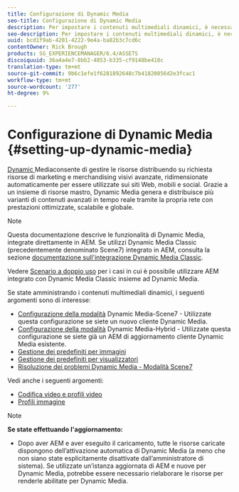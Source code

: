 ```yaml
---
title: Configurazione di Dynamic Media
seo-title: Configurazione di Dynamic Media
description: Per impostare i contenuti multimediali dinamici, è necessario configurare i contenuti multimediali dinamici e gestire i predefiniti per immagini e visualizzatori
seo-description: Per impostare i contenuti multimediali dinamici, è necessario configurare i contenuti multimediali dinamici e gestire i predefiniti per immagini e visualizzatori
uuid: bcd1f9ab-4201-4222-9e4a-ba82b3c7cd6c
contentOwner: Rick Brough
products: SG_EXPERIENCEMANAGER/6.4/ASSETS
discoiquuid: 36a4a4e7-8bb2-4853-b335-cf9148be410c
translation-type: tm+mt
source-git-commit: 9b6c1efe1f6281892648c7b41820856d2e3fcac1
workflow-type: tm+mt
source-wordcount: '277'
ht-degree: 9%

---
```



# Configurazione di Dynamic Media {#setting-up-dynamic-media}

[Dynamic ](https://www.adobe.com/solutions/web-experience-management/dynamic-media.html) Mediaconsente di gestire le risorse distribuendo su richiesta risorse di marketing e merchandising visivi avanzate, ridimensionate automaticamente per essere utilizzate sui siti Web, mobili e social. Grazie a un insieme di risorse mastro, Dynamic Media genera e distribuisce più varianti di contenuti avanzati in tempo reale tramite la propria rete con prestazioni ottimizzate, scalabile e globale.

>[!NOTE]
>
>Questa documentazione descrive le funzionalità di Dynamic Media, integrate direttamente in AEM. Se utilizzi Dynamic Media Classic (precedentemente denominato Scene7) integrato in AEM, consulta la sezione [documentazione sull&#39;integrazione Dynamic Media Classic](/help/sites-administering/scene7.md).
>
>Vedere [Scenario a doppio uso](/help/sites-administering/scene7.md#dual-use-scenario) per i casi in cui è possibile utilizzare AEM integrato con Dynamic Media Classic insieme ad Dynamic Media.

Se state amministrando i contenuti multimediali dinamici, i seguenti argomenti sono di interesse:

* [Configurazione della modalità](config-dms7.md)  Dynamic Media-Scene7 - Utilizzate questa configurazione se siete un nuovo cliente Dynamic Media.
* [Configurazione della modalità](config-dynamic.md)  Dynamic Media-Hybrid - Utilizzate questa configurazione se siete già un AEM di aggiornamento cliente Dynamic Media esistente.
* [Gestione dei predefiniti per immagini](managing-image-presets.md)
* [Gestione dei predefiniti per visualizzatori](managing-viewer-presets.md)
* [Risoluzione dei problemi Dynamic Media - Modalità Scene7](troubleshoot-dms7.md)

Vedi anche i seguenti argomenti:

* [Codifica video e profili video](video-profiles.md)
* [Profili immagine](image-profiles.md)

>[!NOTE]
>
>**Se state effettuando l&#39;aggiornamento:**
>
>* Dopo aver AEM e aver eseguito il caricamento, tutte le risorse caricate dispongono dell’attivazione automatica di Dynamic Media (a meno che non siano state esplicitamente disattivate dall’amministratore di sistema). Se utilizzate un’istanza aggiornata di AEM e nuove per Dynamic Media, potrebbe essere necessario rielaborare le risorse per renderle abilitate per Dynamic Media.